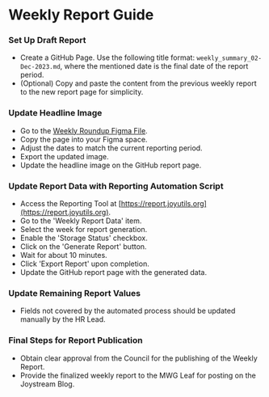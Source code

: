 # Weekly Report Guide

### Set Up Draft Report

- Create a GitHub Page. Use the following title format: `weekly_summary_02-Dec-2023.md`, where the mentioned date is the final date of the report period.
- (Optional) Copy and paste the content from the previous weekly report to the new report page for simplicity.

### Update Headline Image

- Go to the [Weekly Roundup Figma File](https://www.figma.com/file/5YhZb4BvDdsG3aUetW2S8u/Weekly-Roundup?type=design&mode=design&t=zw6oTyQjCDpLlxmL-1).
- Copy the page into your Figma space.
- Adjust the dates to match the current reporting period.
- Export the updated image.
- Update the headline image on the GitHub report page.

### Update Report Data with Reporting Automation Script

- Access the Reporting Tool at [https://report.joyutils.org](https://report.joyutils.org).
- Go to the 'Weekly Report Data' item.
- Select the week for report generation.
- Enable the 'Storage Status' checkbox.
- Click on the 'Generate Report' button.
- Wait for about 10 minutes.
- Click 'Export Report' upon completion.
- Update the GitHub report page with the generated data.

### Update Remaining Report Values

- Fields not covered by the automated process should be updated manually by the HR Lead.

### Final Steps for Report Publication

- Obtain clear approval from the Council for the publishing of the Weekly Report.
- Provide the finalized weekly report to the MWG Leaf for posting on the Joystream Blog.
